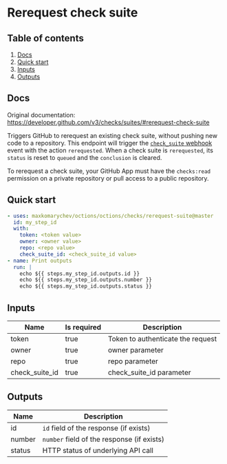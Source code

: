 # Rerequest check suite

## Table of contents

1. [Docs](#docs)
1. [Quick start](#quick-start)
1. [Inputs](#inputs)
1. [Outputs](#outputs)

<a name="quick-start" ></a>
## Docs

Original documentation: https://developer.github.com/v3/checks/suites/#rerequest-check-suite

Triggers GitHub to rerequest an existing check suite, without pushing new code to a repository. This endpoint will trigger the [`check_suite` webhook](https://developer.github.com/v3/activity/events/types/#checksuiteevent) event with the action `rerequested`. When a check suite is `rerequested`, its `status` is reset to `queued` and the `conclusion` is cleared.

To rerequest a check suite, your GitHub App must have the `checks:read` permission on a private repository or pull access to a public repository.


<a name="quick start" ></a>
## Quick start

```yaml
- uses: maxkomarychev/octions/octions/checks/rerequest-suite@master
  id: my_step_id
  with:
    token: <token value>
    owner: <owner value>
    repo: <repo value>
    check_suite_id: <check_suite_id value>
- name: Print outputs
  run: |
    echo ${{ steps.my_step_id.outputs.id }}
    echo ${{ steps.my_step_id.outputs.number }}
    echo ${{ steps.my_step_id.outputs.status }}
```


<a name="inputs" ></a>
## Inputs

| Name | Is required | Description |
|---|---|---|
|token|true|Token to authenticate the request
|owner|true|owner parameter
|repo|true|repo parameter
|check_suite_id|true|check_suite_id parameter

<a name="outputs" ></a>
## Outputs

| Name | Description |
|---|---|
|id|`id` field of the response (if exists)|
|number|`number` field of the response (if exists)|
|status|HTTP status of underlying API call|

